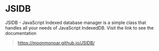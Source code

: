 # JSIDB
JSIDB - JavaScript Indexed database manager is a simple class that handles all your needs of JavaScript IndexedDB.
Visit the link to see the documentation
> https://moonmonoar.github.io/JSIDB/
